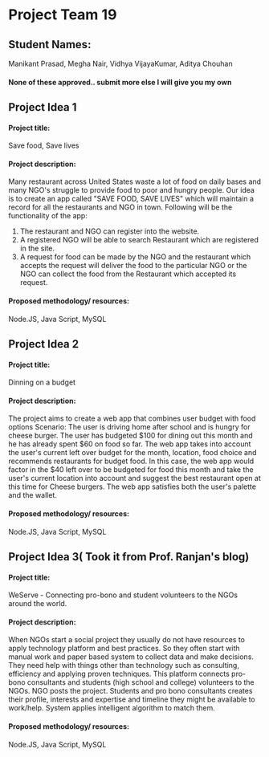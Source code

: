 
# Project Team 19

## Student Names: 
Manikant Prasad,
Megha Nair,
Vidhya VijayaKumar,
Aditya Chouhan

#### None of these approved.. submit more else I will give you my own

## Project Idea 1
#### Project title: 
Save food, Save lives
#### Project description: 
Many restaurant across United States waste a lot of food on daily bases and many NGO's struggle to provide food to poor and hungry people. Our idea is to create an app called "SAVE FOOD, SAVE LIVES" which will maintain a record for all the restaurants and NGO in town. Following will be the functionality of the app:
1. The restaurant and NGO can register into the website. 
2. A registered NGO will be able to search Restaurant which are registered in the site.
3. A request for food can be made by the NGO and  the restaurant which accepts the request will deliver the food to the particular NGO or the NGO can collect the food from the Restaurant which accepted its request.
#### Proposed methodology/ resources: 
Node.JS, Java Script, MySQL



## Project Idea 2
#### Project title:  
Dinning on a budget
#### Project description: 
The project aims to create a web app that combines user budget with food options
Scenario: The user is driving home after school and is hungry for cheese burger. The user has budgeted $100 for dining out this month and he has already spent $60 on food so far. The web app takes into account the user's current left over budget for the month, location, food choice and recommends restaurants for budget food. In this case, the web app would factor in the $40 left over to be budgeted for food this month and take the user's current location into account and suggest the best restaurant open at this time for Cheese burgers. The web app satisfies both the user's palette and the wallet. 
#### Proposed methodology/ resources:
Node.JS, Java Script, MySQL



## Project Idea 3( Took it from Prof.  Ranjan's blog)
#### Project title:  
WeServe - Connecting  pro-bono and student volunteers to the NGOs around the world. 
#### Project description: 
When NGOs start a social project they usually do not have resources to apply technology platform and best practices. So they often start with manual work and paper based system to collect  data and make decisions. They need help with things other than technology such as consulting, efficiency and applying proven techniques. This platform connects pro-bono consultants and students (high  school and college) volunteers to the NGOs. 
NGO posts the project. Students and pro  bono consultants creates their profile, interests and expertise and timeline they might be available to work/help. System applies intelligent algorithm to match them. 
#### Proposed methodology/ resources: 
Node.JS, Java Script, MySQL


